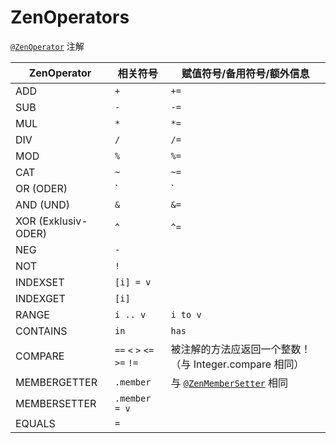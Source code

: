 # ZenOperators

[`@ZenOperator`](/Dev_Area/ZenAnnotations/Annotation_ZenOperator/) 注解

| ZenOperator         | 相关符号                                    | 赋值符号/备用符号/额外信息                                                  |
| ------------------- | --------------------------------------- | --------------------------------------------------------------- |
| ADD                 | `+`                                     | `+=`                                                            |
| SUB                 | `-`                                     | `-=`                                                            |
| MUL                 | `*`                                     | `*=`                                                            |
| DIV                 | `/`                                     | `/=`                                                            |
| MOD                 | `%`                                     | `%=`                                                            |
| CAT                 | `~`                                     | `~=`                                                            |
| OR (ODER)           | `|`                                     | `|=`                                                            |
| AND (UND)           | `&`                                 | `&=`                                                        |
| XOR (Exklusiv-ODER) | `^`                                     | `^=`                                                            |
| NEG                 | `-`                                     |                                                                 |
| NOT                 | `!`                                     |                                                                 |
| INDEXSET            | `[i] = v`                               |                                                                 |
| INDEXGET            | `[i]`                                   |                                                                 |
| RANGE               | `i .. v`                                | `i to v`                                                        |
| CONTAINS            | `in`                                    | `has`                                                           |
| COMPARE             | `==` `<` `>` `<=` `>=` `!=` | 被注解的方法应返回一个整数！ （与 Integer.compare 相同）                           |
| MEMBERGETTER        | `.member`                               | 与 [`@ZenMemberSetter`](/Dev_Area/ZenAnnotations/ZenMembers/) 相同 |
| MEMBERSETTER        | `.member = v`                           |                                                                 |
| EQUALS              | `=`                                     |                                                                 |